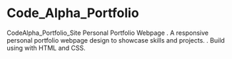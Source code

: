 # Code_Alpha_Portfolio
CodeAlpha_Portfolio_Site Personal Portfolio Webpage . A responsive personal portfolio webpage design to showcase skills and projects.  . Build using with HTML and CSS.
